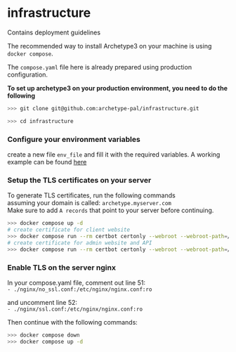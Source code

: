 # infrastructure
Contains deployment guidelines

The recommended way to install Archetype3 on your machine is using `docker compose`.

The `compose.yaml` file here is already prepared using production configuration.

**To set up archetype3 on your production environment, you need to do the following**

```bash
>>> git clone git@github.com:archetype-pal/infrastructure.git

>>> cd infrastructure
```

### Configure your environment variables
create a new file `env_file` and fill it with the required variables. A working example can be found [here](./env_file.example)


### Setup the TLS certificates on your server
To generate TLS certificates, run the following commands  
assuming your domain is called: `archetype.myserver.com`  
Make sure to add `A records` that point to your server before continuing.

```bash
>>> docker compose up -d
# create certificate for client website
>>> docker compose run --rm certbot certonly --webroot --webroot-path=/var/www/certbot -d archetype.myserver.com
# create certificate for admin website and API
>>> docker compose run --rm certbot certonly --webroot --webroot-path=/var/www/certbot -d api.archetype.myserver.com
```

### Enable TLS on the server nginx 
In your compose.yaml file, comment out line 51:  
`- ./nginx/no_ssl.conf:/etc/nginx/nginx.conf:ro`

and uncomment line 52:  
`- ./nginx/ssl.conf:/etc/nginx/nginx.conf:ro`


Then continue with the following commands:  
```bash
>>> docker compose down
>>> docker compose up -d
```
